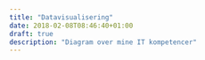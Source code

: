 ```yaml
---
title: "Datavisualisering"
date: 2018-02-08T08:46:40+01:00
draft: true
description: "Diagram over mine IT kompetencer"
---
```

